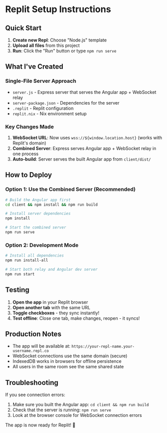 # Replit Setup Instructions

## Quick Start

1. **Create new Repl**: Choose "Node.js" template
2. **Upload all files** from this project
3. **Run**: Click the "Run" button or type `npm run serve`

## What I've Created

### Single-File Server Approach
- `server.js` - Express server that serves the Angular app + WebSocket relay
- `server-package.json` - Dependencies for the server
- `.replit` - Replit configuration
- `replit.nix` - Nix environment setup

### Key Changes Made
1. **WebSocket URL**: Now uses `wss://${window.location.host}` (works with Replit's domain)
2. **Combined Server**: Express serves Angular app + WebSocket relay in one process
3. **Auto-build**: Server serves the built Angular app from `client/dist/`

## How to Deploy

### Option 1: Use the Combined Server (Recommended)
```bash
# Build the Angular app first
cd client && npm install && npm run build

# Install server dependencies
npm install

# Start the combined server
npm run serve
```

### Option 2: Development Mode
```bash
# Install all dependencies
npm run install-all

# Start both relay and Angular dev server
npm run start
```

## Testing

1. **Open the app** in your Replit browser
2. **Open another tab** with the same URL
3. **Toggle checkboxes** - they sync instantly!
4. **Test offline**: Close one tab, make changes, reopen - it syncs!

## Production Notes

- The app will be available at: `https://your-repl-name.your-username.repl.co`
- WebSocket connections use the same domain (secure)
- IndexedDB works in browsers for offline persistence
- All users in the same room see the same shared state

## Troubleshooting

If you see connection errors:
1. Make sure you built the Angular app: `cd client && npm run build`
2. Check that the server is running: `npm run serve`
3. Look at the browser console for WebSocket connection errors

The app is now ready for Replit! 🚀
